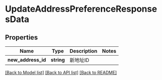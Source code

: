 # UpdateAddressPreferenceResponsesData

## Properties
Name | Type | Description | Notes
------------ | ------------- | ------------- | -------------
**new_address_id** | **string** | 新地址ID | 

[[Back to Model list]](../README.md#documentation-for-models) [[Back to API list]](../README.md#documentation-for-api-endpoints) [[Back to README]](../README.md)


